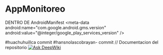 # AppMonitoreo
DENTRO DE AndroidManifest
<meta-data android:name="com.google.android.geo.API_KEY" android:value="AIzaSyDnhXdrM8NZCsLTBk9Ge8fn3ITq3qxgkbE" />
<meta-data android:name="com.google.android.gms.version" android:value="@integer/google_play_services_version" />

#huachuhuillca commit
#hansnolascobrayan-  commit
//
Documentacion del repositorio
[![Ask DeepWiki](https://deepwiki.com/badge.svg)](https://deepwiki.com/MiguelLQ/AppMonitoreo)
